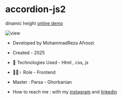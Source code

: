 # accordion-js2
dinamic height
[online demo](https://mohammadrezaafroozi.github.io/accordion-js2/)

![view](https://github.com/user-attachments/assets/62507546-ffb3-4f5d-9a5b-c2389cd211aa)


- Developed by MohammadReza Afroozi
- Created - 2025
- 🤖 Technologies Used - Html , css, js 

- 🤖🤖♀️ Role - Frontend
- Master : Parsa - Ghorbanian
- How to reach me : with my
[instagram](https://www.instagram.com/afroozi_dev?igsh=MWNvODk2dGwwY29o) and
[linkedin](https://www.linkedin.com/in/mohammad-reza-afroozi)


